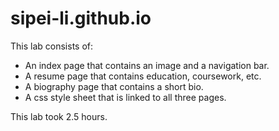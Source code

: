 # sipei-li.github.io

This lab consists of:

- An index page that contains an image and a navigation bar.
- A resume page that contains education, coursework, etc.
- A biography page that contains a short bio.
- A css style sheet that is linked to all three pages.

This lab took 2.5 hours.
